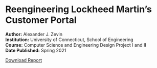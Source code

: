 # Reengineering Lockheed Martin’s Customer Portal

**Author:** Alexander J. Zevin  
**Institution:** University of Connecticut, School of Engineering   
**Course:** Computer Science and Engineering Design Project I	and II  
**Date Published:** Spring 2021  

[Download Report](./zevin-lockheed-portal-sdp.pdf)
